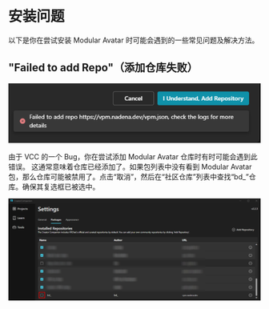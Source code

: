 ﻿---
sidebar_position: 1
---

# 安装问题

以下是你在尝试安装 Modular Avatar 时可能会遇到的一些常见问题及解决方法。

## "Failed to add Repo"（添加仓库失败）

![Failed to add Repo error](failed-to-add-repo.png)

由于 VCC 的一个 Bug，你在尝试添加 Modular Avatar 仓库时有时可能会遇到此错误。
这通常意味着仓库已经添加了。如果包列表中没有看到 Modular Avatar 包，那么仓库可能被禁用了。点击“取消”，然后在“社区仓库”列表中查找“bd_”仓库。确保其复选框已被选中。

![Check this box](repo-disabled.png)